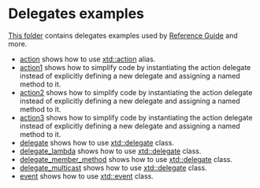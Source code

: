 # Delegates examples

[This folder](.) contains delegates examples used by [Reference Guide](https://codedocs.xyz/gammasoft71/xtd/) and more.

* [action](action/README.md) shows how to use [xtd::action](../../../src/xtd.core/include/xtd/action.h) alias.
* [action1](action1/README.md) shows how to simplify code by instantiating the action delegate instead of explicitly defining a new delegate and assigning a named method to it.
* [action2](action2/README.md) shows how to simplify code by instantiating the action delegate instead of explicitly defining a new delegate and assigning a named method to it.
* [action3](action3/README.md) shows how to simplify code by instantiating the action delegate instead of explicitly defining a new delegate and assigning a named method to it.
* [delegate](delegate/README.md) shows how to use [xtd::delegate](../../../src/xtd.core/include/xtd/delegate.h) class.
* [delegate_lambda](delegate_lambda/README.md) shows how to use [xtd::delegate](../../../src/xtd.core/include/xtd/delegate.h) class.
* [delegate_member_method](delegate_member_method/README.md) shows how to use [xtd::delegate](../../../src/xtd.core/include/xtd/delegate.h) class.
* [delegate_multicast](delegate_multicast/README.md) shows how to use [xtd::delegate](../../../src/xtd.core/include/xtd/delegate.h) class.
* [event](event/README.md) shows how to use [xtd::event](../../../src/xtd.core/include/xtd/event.h) class.
